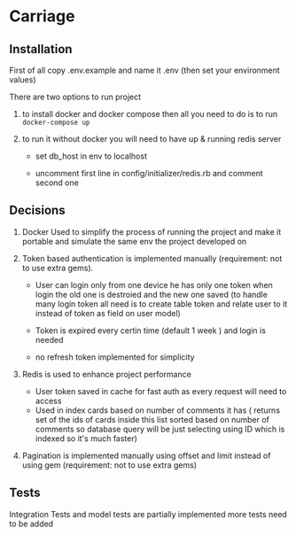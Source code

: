 # Carriage

## Installation
First of all copy .env.example and name it .env (then set your environment values)

There are two options to run project

1. to install docker and docker compose then all you need to do is to run 
    ```docker-compose up```
    
2. to run it without docker you will need to have up & running redis server

    * set db_host in env to localhost
  
    * uncomment first line in config/initializer/redis.rb and comment second one

## Decisions
1. Docker Used to simplify the process of running the project and make it portable and simulate the same env the project developed on

2. Token based authentication is implemented manually (requirement: not to use extra gems).

    * User can login only from one device he has only one token when login the old one is destroied and the new one saved (to handle many login token all need is to create table token and relate user to it instead of token as field on user model)

    * Token is expired every certin time (default 1 week ) and login is needed 
    * no refresh token implemented for simplicity 

3. Redis is used to enhance project performance
    * User token saved in cache for fast auth as every request will need to access
    * Used in index cards based on number of comments it has ( returns set of the ids of cards inside this list sorted based on number of comments so database query will be just selecting using ID which is indexed so it's much faster) 

4. Pagination is implemented manually using offset and limit instead of using gem (requirement: not to use extra gems)

## Tests

Integration Tests and model tests are partially implemented more tests need to be added

